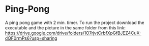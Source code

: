 # Ping-Pong
A ping pong game with 2 min. timer.
To run the project download the executable  and the picture in the same folder from this link: https://drive.google.com/drive/folders/1O7rjvtCrbfXpGfBJEZ4CuX-dQF0rmPs6?usp=sharing
